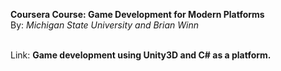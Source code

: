 <b>Coursera Course: Game Development for Modern Platforms</b><br/>
By: <i>Michigan State University and Brian Winn</i><br/><br/>

Link: <a href="https://www.coursera.org/learn/gamedev-platforms"></a><b/>
Game development using <b>Unity3D </b> and <b>C#</b> as a platform.<b/>
